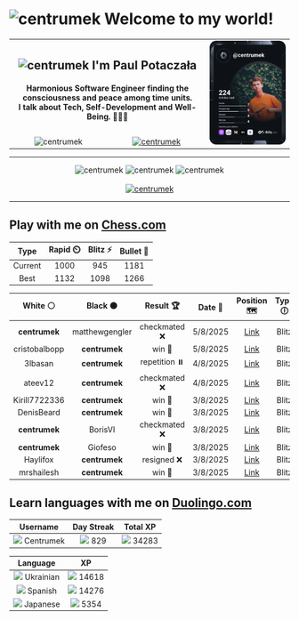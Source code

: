 <h1>
  <img
    src="https://emojis.slackmojis.com/emojis/images/1531849430/4246/blob-sunglasses.gif"
    width="30"
    alt="centrumek"
  />
  Welcome to my world!
</h1>

<table>
  <tbody>
    <tr>
      <td align="center" width="70%" colspan="2">
        <h2>
          <img
            src="https://raw.githubusercontent.com/MartinHeinz/MartinHeinz/master/wave.gif"
            width="30px"
            alt="centrumek"
          />
          I'm Paul Potaczała
        </h2>
        <h4>
          Harmonious Software Engineer finding the consciousness and peace among time units.
          <br/>
          I talk about Tech, Self-Development and Well-Being. 🌿🧘🚀
        </h4>
      </td>
      <td width="30%" rowspan="2">
        <a href="https://app.daily.dev/centrumek">
          <img
            src="./devcard.svg"
            alt="centrumek"
          />
        </a>
      </td>
    </tr>
    <tr align="center">
      <td>
        <img
          src="https://komarev.com/ghpvc/?username=centrumek&label=visitors&color=0e75b6&style=flat"
          alt="centrumek"
        >
      </td>
      <td>
        <a href="https://stackoverflow.com/users/14496012/centrumek">
          <img
            src="https://stackoverflow.com/users/flair/14496012.png?theme=dark"
            alt="centrumek"
          >
        </a>
      </td>
    </tr>
  </tbody>
</table>

---
<div align="center">
  <img 
    src="https://github-readme-stats.vercel.app/api?username=centrumek&show_icons=true&count_private=true&theme=dark&hide_border=true&hide=issues,contribs&bg_color=00000000"
    alt="centrumek"
  />
  <img
    src="https://github-readme-stats.vercel.app/api/top-langs/?username=centrumek&layout=compact&hide_border=true&theme=dark&bg_color=00000000&langs_count=6&exclude_repo=air-statistic-app"
    alt="centrumek"
  />
  <img 
    src="https://github-readme-streak-stats.herokuapp.com?user=centrumek&theme=dark&hide_border=true&background=FFFFFF00"
    alt="centrumek"
  />
  <br/>
  <br/>
  <a href="https://www.buymeacoffee.com/centrumek">
    <img
      src="https://cdn.buymeacoffee.com/buttons/v2/default-orange.png"
      height="50"
      width="210"
      alt="centrumek"
    />
  </a>
</div>

---

## Play with me on [Chess.com](https://www.chess.com/member/centrumek)

<div align="center">
<!--START_SECTION:chessStats-->
<!-- Automatically generated with https://github.com/Balastrong/chess-stats-action -->

| Type | Rapid ⏲️ | Blitz ⚡ | Bullet 🔫 |
|:---:|:---:|:---:|:---:|
| Current | 1000 | 945 | 1181 |
| Best | 1132 | 1098 | 1266 |

| White ⚪ | Black ⚫ | Result 🏆 | Date 📅 | Position 🗺️ | Type 🕕 |
|:---:|:---:|:---:|:---:|:---:|:---:|
| **centrumek** | matthewgengler | checkmated ❌ | 5/8/2025 | <a href="http://www.ee.unb.ca/cgi-bin/tervo/fen.pl?select=2k1r2r/ppp3pp/3b1n2/1N1p1b2/Q2n3P/5P2/PPP3B1/R1B1qK1R w - - 8 22">Link</a> | Blitz |
| cristobalbopp | **centrumek** | win 🥇 | 5/8/2025 | <a href="http://www.ee.unb.ca/cgi-bin/tervo/fen.pl?select=r2qk3/ppp3bp/2np2p1/4p3/8/P3Pr2/1PP2PPP/R1B2RK1 w q - 0 16">Link</a> | Blitz |
| 3lbasan | **centrumek** | repetition ⏸️ | 4/8/2025 | <a href="http://www.ee.unb.ca/cgi-bin/tervo/fen.pl?select=8/8/1k1p1p1p/p2Bb1p1/PpK3P1/1P3P1P/8/8 b - - 20 56">Link</a> | Blitz |
| ateev12 | **centrumek** | checkmated ❌ | 4/8/2025 | <a href="http://www.ee.unb.ca/cgi-bin/tervo/fen.pl?select=2R1k3/r4p2/4pB2/pp2P3/1r2n3/1P6/P3BPPP/3R2K1 b - - 0 29">Link</a> | Blitz |
| Kirill7722336 | **centrumek** | win 🥇 | 3/8/2025 | <a href="http://www.ee.unb.ca/cgi-bin/tervo/fen.pl?select=5r2/2p1k1p1/2np4/4p3/4P1PP/2P5/3RKP2/7r w - - 0 26">Link</a> | Blitz |
| DenisBeard | **centrumek** | win 🥇 | 3/8/2025 | <a href="http://www.ee.unb.ca/cgi-bin/tervo/fen.pl?select=8/8/8/p7/8/7K/6p1/5k2 w - - 2 54">Link</a> | Blitz |
| **centrumek** | BorisVI | checkmated ❌ | 3/8/2025 | <a href="http://www.ee.unb.ca/cgi-bin/tervo/fen.pl?select=5K2/5qP1/5k2/8/8/8/8/8 w - - 23 73">Link</a> | Blitz |
| **centrumek** | Giofeso | win 🥇 | 3/8/2025 | <a href="http://www.ee.unb.ca/cgi-bin/tervo/fen.pl?select=3r1rk1/p3qppp/Q3p3/3P4/2P2P2/2K1P3/P7/R4R2 b - - 6 34">Link</a> | Blitz |
| Haylifox | **centrumek** | resigned ❌ | 3/8/2025 | <a href="http://www.ee.unb.ca/cgi-bin/tervo/fen.pl?select=1n3knr/1r2b1pp/1N1p1p2/pBpPp3/4P3/1Pp1B3/P3QPPP/R4RK1 w - - 1 17">Link</a> | Blitz |
| mrshailesh | **centrumek** | win 🥇 | 3/8/2025 | <a href="http://www.ee.unb.ca/cgi-bin/tervo/fen.pl?select=8/7p/6pP/p2k4/PP1P4/3R3P/1K6/8 w - - 3 45">Link</a> | Blitz |

<!--END_SECTION:chessStats-->
</div>

## Learn languages with me on [Duolingo.com](https://www.duolingo.com/profile/Centrumek)

<div align="center">
<!--START_SECTION:duolingoStats-->
<!-- Automatically generated with https://github.com/centrumek/duolingo-readme-stats-->

| Username | Day Streak | Total XP |
|:---:|:---:|:---:|
| <img src="https://raw.githubusercontent.com/centrumek/duolingo-readme-stats/main/assets/duolingo.png" height="12"> Centrumek | <img src="https://raw.githubusercontent.com/centrumek/duolingo-readme-stats/main/assets/streakinactive.svg" height="12"> 829 | <img src="https://raw.githubusercontent.com/centrumek/duolingo-readme-stats/main/assets/xp.svg" height="12"> 34283 | <img src="https://raw.githubusercontent.com/centrumek/duolingo-readme-stats/main/assets/xp.svg" height="12"> 0 |

| Language | XP |
|:---:|:---:|
| <img src="https://raw.githubusercontent.com/centrumek/duolingo-readme-stats/main/assets/langs/ukrainian.svg" height="12"> Ukrainian | <img src="https://raw.githubusercontent.com/centrumek/duolingo-readme-stats/main/assets/xp.svg" height="12"> 14618 |
| <img src="https://raw.githubusercontent.com/centrumek/duolingo-readme-stats/main/assets/langs/spanish.svg" height="12"> Spanish | <img src="https://raw.githubusercontent.com/centrumek/duolingo-readme-stats/main/assets/xp.svg" height="12"> 14276 |
| <img src="https://raw.githubusercontent.com/centrumek/duolingo-readme-stats/main/assets/langs/japanese.svg" height="12"> Japanese | <img src="https://raw.githubusercontent.com/centrumek/duolingo-readme-stats/main/assets/xp.svg" height="12"> 5354 |

<!--END_SECTION:duolingoStats-->
</div>
<!--
**centrumek/centrumek** is a ✨ _special_ ✨ repository because its `README.md` (this file) appears on your GitHub profile.

Here are some ideas to get you started:

- 🔭 I’m currently working on ...
- 🌱 I’m currently learning ...
- 👯 I’m looking to collaborate on ...
- 🤔 I’m looking for help with ...
- 💬 Ask me about ...
- 📫 How to reach me: ...
- 😄 Pronouns: ...
- ⚡ Fun fact: ...
-->
